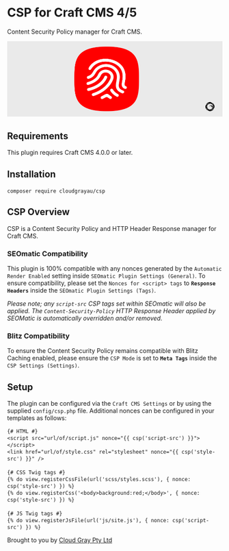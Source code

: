 # CSP for Craft CMS 4/5

Content Security Policy manager for Craft CMS.

![Screenshot](resources/csp.png)

## Requirements

This plugin requires Craft CMS 4.0.0 or later.

## Installation

`composer require cloudgrayau/csp`

## CSP Overview

CSP is a Content Security Policy and HTTP Header Response manager for Craft CMS.

### SEOmatic Compatibility

This plugin is 100% compatible with any nonces generated by the `Automatic Render Enabled` setting inside `SEOmatic Plugin Settings (General)`. To ensure compatibility, please set the `Nonces for <script> tags` to **`Response Headers`** inside the `SEOmatic Plugin Settings (Tags)`.

*Please note; any `script-src` CSP tags set within SEOmatic will also be applied.
The `Content-Security-Policy` HTTP Response Header applied by SEOMatic is automatically overridden and/or removed.*

### Blitz Compatibility

To ensure the Content Security Policy remains compatible with Blitz Caching enabled, please ensure the `CSP Mode` is set to **`Meta Tags`** inside the `CSP Settings (Settings)`.

## Setup ##

The plugin can be configured via the `Craft CMS Settings` or by using the supplied `config/csp.php` file.
Additional nonces can be configured in your templates as follows:

```twig
{# HTML #}
<script src="url/of/script.js" nonce="{{ csp('script-src') }}"></script>
<link href="url/of/style.css" rel="stylesheet" nonce="{{ csp('style-src') }}" />

{# CSS Twig tags #}
{% do view.registerCssFile(url('scss/styles.scss'), { nonce: csp('style-src') }) %}
{% do view.registerCss('<body>background:red;</body>', { nonce: csp('style-src') }) %}

{# JS Twig tags #}
{% do view.registerJsFile(url('js/site.js'), { nonce: csp('script-src') }) %}
```

Brought to you by [Cloud Gray Pty Ltd](https://cloudgray.com.au/)
